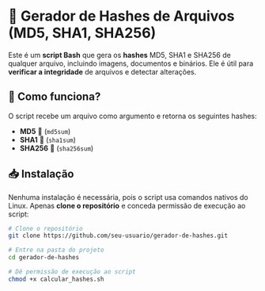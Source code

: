 # 📜 Gerador de Hashes de Arquivos (MD5, SHA1, SHA256)

Este é um **script Bash** que gera os **hashes** MD5, SHA1 e SHA256 de qualquer arquivo, incluindo imagens, documentos e binários. Ele é útil para **verificar a integridade** de arquivos e detectar alterações.

## 📌 Como funciona?
O script recebe um arquivo como argumento e retorna os seguintes hashes:
- **MD5** 🔹 (`md5sum`)
- **SHA1** 🔹 (`sha1sum`)
- **SHA256** 🔹 (`sha256sum`)

## 📥 Instalação
Nenhuma instalação é necessária, pois o script usa comandos nativos do Linux. Apenas **clone o repositório** e conceda permissão de execução ao script:

```bash
# Clone o repositório
git clone https://github.com/seu-usuario/gerador-de-hashes.git

# Entre na pasta do projeto
cd gerador-de-hashes

# Dê permissão de execução ao script
chmod +x calcular_hashes.sh
